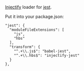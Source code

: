[Injectify](https://github.com/ftdebugger/injectify) loader for [jest](https://github.com/facebook/jest).

Put it into your package.json:

    "jest": {
      "moduleFileExtensions": [
        "js",
        "hbs"
      ],
      "transform": {
        "^.+\\.js$": "babel-jest",
        "^.+\\.hbs$": "injectify-jest"
      }
    },
